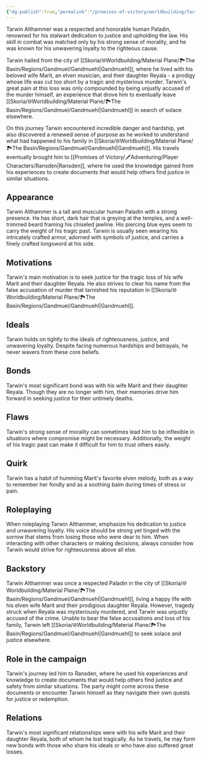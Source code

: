 ```yaml
---
{"dg-publish":true,"permalink":"/promises-of-victory/worldbuilding/factions/league-of-arathor/tarwin-althammer/","title":"Tarwin Althammer","noteIcon":"NPC","created":"2023-01-25T02:26:54.052+01:00","updated":"2023-04-10T21:46:32.727+02:00"}
---
```



Tarwin Althammer was a respected and honorable human Paladin, renowned for his stalwart dedication to justice and upholding the law. His skill in combat was matched only by his strong sense of morality, and he was known for his unwavering loyalty to the righteous cause.

Tarwin hailed from the city of [[Skoria/🌐Worldbuilding/Material Plane/🏞️The Basin/Regions/Gandmuel/Gandmuehl\|Gandmuehl]], where he lived with his beloved wife Marit, an elven musician, and their daughter Reyala - a prodigy whose life was cut too short by a tragic and mysterious murder. Tarwin's great pain at this loss was only compounded by being unjustly accused of the murder himself, an experience that drove him to eventually leave [[Skoria/🌐Worldbuilding/Material Plane/🏞️The Basin/Regions/Gandmuel/Gandmuehl\|Gandmuehl]] in search of solace elsewhere.

On this journey Tarwin encountered incredible danger and hardship, yet also discovered a renewed sense of purpose as he worked to understand what had happened to his family in [[Skoria/🌐Worldbuilding/Material Plane/🏞️The Basin/Regions/Gandmuel/Gandmuehl\|Gandmuehl]]. His travels eventually brought him to [[Promises of Victory/🗡️Adventuring/Player Characters/Ransden\|Ransden]], where he used the knowledge gained from his experiences to create documents that would help others find justice in similar situations. 


## Appearance
Tarwin Althammer is a tall and muscular human Paladin with a strong presence. He has short, dark hair that is greying at the temples, and a well-trimmed beard framing his chiseled jawline. His piercing blue eyes seem to carry the weight of his tragic past. Tarwin is usually seen wearing his intricately crafted armor, adorned with symbols of justice, and carries a finely crafted longsword at his side.
  
## Motivations
Tarwin's main motivation is to seek justice for the tragic loss of his wife Marit and their daughter Reyala. He also strives to clear his name from the false accusation of murder that tarnished his reputation in [[Skoria/🌐Worldbuilding/Material Plane/🏞️The Basin/Regions/Gandmuel/Gandmuehl\|Gandmuehl]].

## Ideals
Tarwin holds on tightly to the ideals of righteousness, justice, and unwavering loyalty. Despite facing numerous hardships and betrayals, he never wavers from these core beliefs.

## Bonds
Tarwin's most significant bond was with his wife Marit and their daughter Reyala. Though they are no longer with him, their memories drive him forward in seeking justice for their untimely deaths.

## Flaws
Tarwin's strong sense of morality can sometimes lead him to be inflexible in situations where compromise might be necessary. Additionally, the weight of his tragic past can make it difficult for him to trust others easily.

## Quirk
Tarwin has a habit of humming Marit's favorite elven melody, both as a way to remember her fondly and as a soothing balm during times of stress or pain.

## Roleplaying
When roleplaying Tarwin Althammer, emphasize his dedication to justice and unwavering loyalty. His voice should be strong yet tinged with the sorrow that stems from losing those who were dear to him. When interacting with other characters or making decisions, always consider how Tarwin would strive for righteousness above all else.

## Backstory
Tarwin Althammer was once a respected Paladin in the city of [[Skoria/🌐Worldbuilding/Material Plane/🏞️The Basin/Regions/Gandmuel/Gandmuehl\|Gandmuehl]], living a happy life with his elven wife Marit and their prodigious daughter Reyala. However, tragedy struck when Reyala was mysteriously murdered, and Tarwin was unjustly accused of the crime. Unable to bear the false accusations and loss of his family, Tarwin left [[Skoria/🌐Worldbuilding/Material Plane/🏞️The Basin/Regions/Gandmuel/Gandmuehl\|Gandmuehl]] to seek solace and justice elsewhere.

## Role in the campaign
Tarwin's journey led him to Ransden, where he used his experiences and knowledge to create documents that would help others find justice and safety from similar situations. The party might come across these documents or encounter Tarwin himself as they navigate their own quests for justice or redemption.

## Relations
Tarwin's most significant relationships were with his wife Marit and their daughter Reyala, both of whom he lost tragically. As he travels, he may form new bonds with those who share his ideals or who have also suffered great losses.